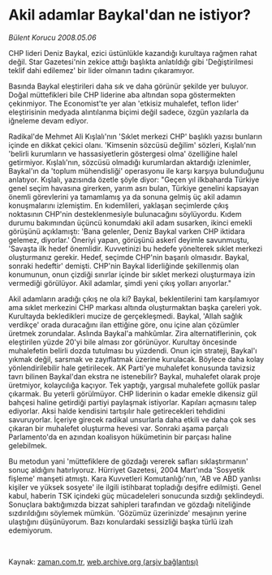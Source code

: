 # Akil adamlar Baykal'dan ne istiyor?

*Bülent Korucu 2008.05.06*

<tr><td class="metin" colspan="2" style="padding-top: 20px; padding-left: 5px; padding-right: 10px;">CHP lideri Deniz Baykal, ezici üstünlükle kazandığı kurultaya rağmen rahat değil. Star Gazetesi'nin zekice attığı başlıkta anlatıldığı gibi 'Değiştirilmesi teklif dahi edilemez' bir lider olmanın tadını çıkaramıyor.</td></tr><tr><td class="metin" colspan="2" style="padding-top: 20px; padding-left: 5px; padding-right: 10px;"><p>Basında Baykal eleştirileri daha sık ve daha görünür şekilde yer buluyor. Doğal müttefikleri bile CHP liderine aba altından sopa göstermekten çekinmiyor. The Economist'te yer alan 'etkisiz muhalefet, teflon lider' eleştirisinin medyada alıntılanma biçimi değil sadece, özgün yazılarla da iğneleme devam ediyor. 
<p>Radikal'de Mehmet Ali Kışlalı'nın 'Sıklet merkezi CHP' başlıklı yazısı bunların içinde en dikkat çekici olanı. 'Kimsenin sözcüsü değilim' sözleri, Kışlalı'nın 'belirli kurumların ve hassasiyetlerin göstergesi olma' özelliğine halel getirmiyor. Kışlalı'nın, sözcüsü olmadığı kurumlardan aktardığı izlenimler, Baykal'ın da 'toplum mühendisliği' operasyonu ile karşı karşıya bulunduğunu anlatıyor. Kışlalı, yazısında özetle şöyle diyor: "Geçen yıl ilkbaharda Türkiye genel seçim havasına girerken, yarım asrı bulan, Türkiye genelini kapsayan önemli görevlerini ya tamamlamış ya da sonuna gelmiş üç akil adamın konuşmalarını izlemiştim. En kıdemlileri, yaklaşan seçimlerde çıkış noktasının CHP'nin desteklenmesiyle bulunacağını söylüyordu. Kıdem durumu bakımından üçüncü konumdaki akil adam susarken, ikinci emekli görüşünü açıklamıştı: 'Bana gelenler, Deniz Baykal varken CHP iktidara gelemez, diyorlar.' Öneriyi yapan, görüşünü askerî deyimle savunmuştu, 'Savaşta ilk hedef önemlidir. Kuvvetinizi bu hedefe yönelterek sıklet merkezi oluşturmanız gerekir. Hedef, seçimde CHP'nin başarılı olmasıdır. Baykal, sonraki hedeftir' demişti. CHP'nin Baykal liderliğinde şekillenmiş olan konumunun, onun çizdiği sınırlar içinde bir sıklet merkezi oluşturmaya izin vermediği görülüyor. Akil adamlar, şimdi yeni çıkış yolları arıyorlar."
<p>Akil adamların aradığı çıkış ne ola ki? Baykal, beklentilerini tam karşılamıyor ama sıklet merkezini CHP markası altında oluşturmaktan başka çareleri yok. Kurultayda bekledikleri mucize de gerçekleşmedi. Baykal, 'Allah sağlık verdikçe' orada duracağını ilan ettiğine göre, onu içine alan çözümler üretmek zorundalar. Aslında Baykal'a mahkûmlar. Zira alternatiflerinin, çok eleştirilen yüzde 20'yi bile alması zor görünüyor. Kurultay öncesinde muhalefetin belirli dozda tutulması bu yüzdendi. Onun için strateji, Baykal'ı yıkmak değil, sarsmak ve zayıflatmak üzerine kurulacak. Böylece daha kolay yönlendirilebilir hale getirilecek. AK Parti'ye muhalefet konusunda tavizsiz tavrı bilinen Baykal'dan ekstra ne istenebilir? Baykal, muhalefet olarak proje üretmiyor, kolaycılığa kaçıyor. Tek yaptığı, yargısal muhalefete gollük paslar çıkarmak. Bu yeterli görülmüyor. CHP liderinin o kadar emekle dikensiz gül bahçesi haline getirdiği partiyi paylaşmak istiyorlar. Kapıları açmasını talep ediyorlar. Aksi halde kendisini tartışılır hale getirecekleri tehdidini savuruyorlar. İçeriye girecek radikal unsurlarla daha etkili ve daha çok ses çıkaran bir muhalefet oluşturma hevesi var. Sonraki aşama parçalı Parlamento'da en azından koalisyon hükümetinin bir parçası haline gelebilmek. 
<p>Bu metodun yani 'müttefiklere de gözdağı vererek safları sıklaştırmanın' sonuç aldığını hatırlıyoruz. Hürriyet Gazetesi, 2004 Mart'ında 'Sosyetik fişleme' manşeti atmıştı. Kara Kuvvetleri Komutanlığı'nın, 'AB ve ABD yanlısı kişiler ve yüksek sosyete' ile ilgili istihbarat topladığı deşifre edilmişti. Genel kabul, haberin TSK içindeki güç mücadeleleri sonucunda sızdığı şeklindeydi. Sonuçlara baktığımızda bizzat sahipleri tarafından ve gözdağı niteliğinde sızdırıldığını söylemek mümkün. 'Gözümüz üzerinizde' mesajının yerine ulaştığını düşünüyorum. Bazı konulardaki sessizliği başka türlü izah edemiyorum.
<p>
<p><br/></p></p></p></p></p></p></td></tr>

Kaynak: [zaman.com.tr](http://zaman.com.tr/yazar.do?yazino=685753), [web.archive.org (arşiv bağlantısı)](http://web.archive.org/web/20080702155915/http://www.zaman.com.tr:80/yazar.do?yazino=685753)
